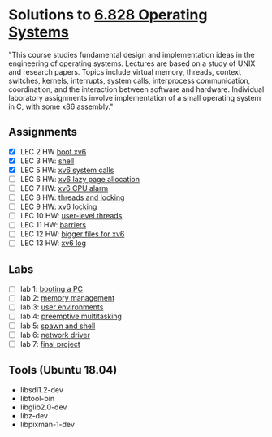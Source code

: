Solutions to [6.828 Operating Systems](https://pdos.csail.mit.edu/6.828/2018/schedule.html)
====================================
"This course studies fundamental design and implementation ideas in the engineering of operating systems. Lectures are based on a study of UNIX and research papers. Topics include virtual memory, threads, context switches, kernels, interrupts, system calls, interprocess communication, coordination, and the interaction between software and hardware. Individual laboratory assignments involve implementation of a small operating system in C, with some x86 assembly."

## Assignments
- [x] LEC 2 HW [boot xv6](https://pdos.csail.mit.edu/6.828/2018/homework/xv6-boot.html)
- [x] LEC 3 HW: [shell](https://pdos.csail.mit.edu/6.828/2018/homework/xv6-shell.html)
- [x] LEC 5 HW: [xv6 system calls](https://pdos.csail.mit.edu/6.828/2018/homework/xv6-syscall.html)
- [ ] LEC 6 HW: [xv6 lazy page allocation](https://pdos.csail.mit.edu/6.828/2018/homework/xv6-zero-fill.html)
- [ ] LEC 7 HW: [xv6 CPU alarm](https://pdos.csail.mit.edu/6.828/2018/homework/xv6-alarm.html)
- [ ] LEC 8 HW: [threads and locking](https://pdos.csail.mit.edu/6.828/2018/homework/lock.html)
- [ ] LEC 9 HW: [xv6 locking](https://pdos.csail.mit.edu/6.828/2018/homework/xv6-lock.html)
- [ ] LEC 10 HW: [user-level threads](https://pdos.csail.mit.edu/6.828/2018/homework/xv6-uthread.html) 
- [ ] LEC 11 HW: [barriers](https://pdos.csail.mit.edu/6.828/2018/homework/barrier.html)
- [ ] LEC 12 HW: [bigger files for xv6](https://pdos.csail.mit.edu/6.828/2018/homework/xv6-big-files.html)
- [ ] LEC 13 HW: [xv6 log](https://pdos.csail.mit.edu/6.828/2018/homework/xv6-new-log.html)

## Labs

- [ ] lab 1: [booting a PC](https://pdos.csail.mit.edu/6.828/2018/labs/lab1/)
- [ ] lab 2: [memory management](https://pdos.csail.mit.edu/6.828/2018/labs/lab2/)
- [ ] lab 3: [user environments](https://pdos.csail.mit.edu/6.828/2018/labs/lab3/)
- [ ] lab 4: [preemptive multitasking](https://pdos.csail.mit.edu/6.828/2018/labs/lab4/)
- [ ] lab 5: [spawn and shell](https://pdos.csail.mit.edu/6.828/2018/labs/lab5/)
- [ ] lab 6: [network driver](https://pdos.csail.mit.edu/6.828/2018/labs/lab6/)
- [ ] lab 7: [final project](https://pdos.csail.mit.edu/6.828/2018/labs/lab7/)

## Tools (Ubuntu 18.04)

* libsdl1.2-dev
* libtool-bin
* libglib2.0-dev
* libz-dev
* libpixman-1-dev




